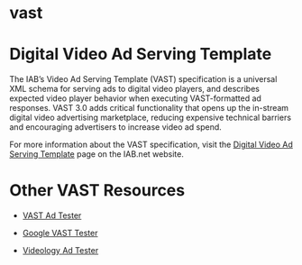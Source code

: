 # vast

Digital Video Ad Serving Template
================================
The IAB’s Video Ad Serving Template (VAST) specification is a universal XML schema for serving ads to digital video players, and describes expected video player behavior when executing VAST-­formatted ad responses. VAST 3.0 adds critical functionality that opens up the in-stream digital video advertising marketplace, reducing expensive technical barriers and encouraging advertisers to increase video ad spend.

For more information about the VAST specification, visit the [Digital Video Ad Serving Template](http://www.iab.net/vast) page on the IAB.net website.

Other VAST Resources
====================

* [VAST Ad Tester](http://zutils.zedo.com/vastvalidator/)

* [Google VAST Tester](https://developers.google.com/interactive-media-ads/docs/vastinspector_dual)

* [Videology Ad Tester](http://http.videologygroup.com/admanager/superbuddha/demo/VideologyAdTester.html)


